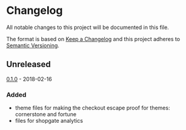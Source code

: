 # Changelog

All notable changes to this project will be documented in this file.

The format is based on [Keep a Changelog](http://keepachangelog.com/) and this project adheres to [Semantic Versioning](http://semver.org/).

## Unreleased

[0.1.0] - 2018-02-16
### Added
- theme files for making the checkout escape proof for themes: cornerstone and fortune
- files for shopgate analytics

[0.1.0]: https://github.com/shopgate/bigcommerce-js/tree/v0.1.0
